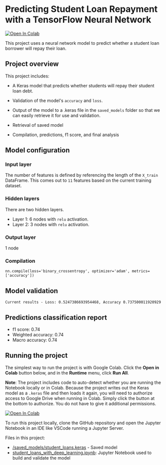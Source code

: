 # Predicting Student Loan Repayment with a TensorFlow Neural Network

[![Open In Colab](https://colab.research.google.com/assets/colab-badge.svg)](https://colab.research.google.com/github/d3rp3tt3/neural-network-challenge-1/blob/main/student_loans_with_deep_learning.ipynb)

This project uses a neural network model to predict whether a student loan borrower will repay their loan.

## Project overview

This project includes:

* A Keras model that predicts whether students will repay their student loan debt.

* Validation of the model's `accuracy` and `loss`.

* Output of the model to a .keras file in the `saved_models` folder so that we can easily retrieve it for use and validation.

* Retrieval of saved model
  
* Compilation, predictions, f1 score, and final analysis

## Model configuration

### Input layer

The number of features is defined by referencing the length of the `X_train` DataFrame. This comes out to `11` features based on the current training dataset.

### Hidden layers

There are two hidden layers.

* Layer 1: 6 nodes with `relu` activation.
* Layer 2: 3 nodes with `relu` activation.

### Output layer

1 node

### Compilation

```nn.compile(loss='binary_crossentropy', optimizer='adam', metrics=['accuracy'])```

## Model validation

```Current results - Loss: 0.5247386693954468, Accuracy 0.737500011920929```

## Predictions classification report

* f1 score: 0.74
* Weighted accuracy: 0.74
* Macro accuracy: 0.74

## Running the project

The simplest way to run the project is with Google Colab. Click the **Open in Colab** button below, and in the **Runtime** menu, click **Run All**. 

**Note**: The project includes code to auto-detect whether you are running the Notebook locally or in Colab. Because the project writes out the Keras model as a `.keras` file and then loads it again, you will need to authorize access to Google Drive when running in Colab. Simply click the button at the bottom to authorize. You do not have to give it additional permissions.

[![Open In Colab](https://colab.research.google.com/assets/colab-badge.svg)](https://colab.research.google.com/github/d3rp3tt3/neural-network-challenge-1/blob/main/student_loans_with_deep_learning.ipynb)

To run this project locally, clone the GitHub repository and open the Jupyter Notebook in an IDE like VSCode running a Jupyter Server.

Files in this project:

* [/saved_models/student_loans.keras](./saved_models/student_loans.keras) - Saved model
* [student_loans_with_deep_learning.ipynb](student_loans_with_deep_learning.ipynb): Jupyter Notebook used to build and validate the model
